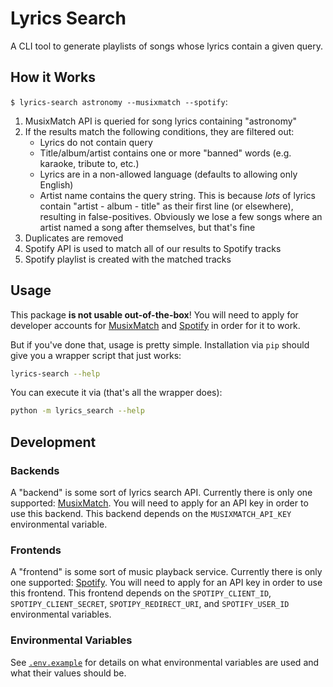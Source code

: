 # Lyrics Search

A CLI tool to generate playlists of songs whose lyrics contain a given query.

## How it Works

`$ lyrics-search astronomy --musixmatch --spotify`:

1. MusixMatch API is queried for song lyrics containing "astronomy"
1. If the results match the following conditions, they are filtered out:
    * Lyrics do not contain query
    * Title/album/artist contains one or more "banned" words (e.g. karaoke, tribute to, etc.)
    * Lyrics are in a non-allowed language (defaults to allowing only English)
    * Artist name contains the query string. This is because _lots_ of lyrics contain "artist - album - title" as their first line (or elsewhere), resulting in false-positives. Obviously we lose a few songs where an artist named a song after themselves, but that's fine
1. Duplicates are removed
1. Spotify API is used to match all of our results to Spotify tracks
1. Spotify playlist is created with the matched tracks

## Usage

This package **is not usable out-of-the-box**! You will need to apply for developer accounts for [MusixMatch](https://developer.musixmatch.com) and [Spotify](https://developer.spotify.com) in order for it to work.

But if you've done that, usage is pretty simple. Installation via `pip` should give you a wrapper script that just works:

```sh
lyrics-search --help
```

You can execute it via (that's all the wrapper does):

```sh
python -m lyrics_search --help
```

## Development

### Backends

A "backend" is some sort of lyrics search API. Currently there is only one supported: [MusixMatch](https://developer.musixmatch.com). You will need to apply for an API key in order to use this backend. This backend depends on the `MUSIXMATCH_API_KEY` environmental variable.

### Frontends

A "frontend" is some sort of music playback service. Currently there is only one supported: [Spotify](https://developer.spotify.com). You will need to apply for an API key in order to use this frontend. This frontend depends on the `SPOTIPY_CLIENT_ID`, `SPOTIPY_CLIENT_SECRET`, `SPOTIPY_REDIRECT_URI`, and `SPOTIFY_USER_ID` environmental variables.

### Environmental Variables

See [`.env.example`](./.env.example) for details on what environmental variables are used and what their values should be.
